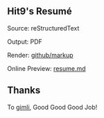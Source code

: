 Hit9's Resumé
-------------

Source: reStructuredText

Output: PDF

Render: [github/markup](https://github.com/github/markup)

Online Preview: [resume.md](resume.md)

Thanks
------

To [gimli](https://github.com/walle/gimli), Good Good Good Job!
